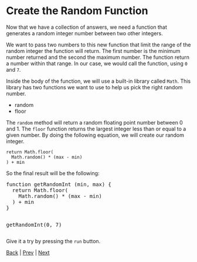 # Create the Random Function

Now that we have a collection of answers, we need a function that generates a random integer number between two other integers.

We want to pass two numbers to this new function that limit the range of the random integer the function will return. The first number is the minimum number returned and the second the maximum number. The function return a number within that range. In our case, we would call the function, using `0` and `7`.

Inside the body of the function, we will use a built-in library called `Math`. This library has two functions we want to use to help us pick the right random number.

* random
* floor

The `random` method will return a random floating point number between 0 and 1.
The `floor` function returns the largest integer less than or equal to a given number. By doing the following equation, we will create our random integer.

```
return Math.floor(
  Math.random() * (max - min)
) + min
```

So the final result will be the following:

<div class="tonic">
<pre>
function getRandomInt (min, max) {
  return Math.floor(
    Math.random() * (max - min)
  ) + min
}

getRandomInt(0, 7)
</pre>
</div>

Give it a try by pressing the `run` button.

[Back](.) | [Prev](4) | [Next](6)
